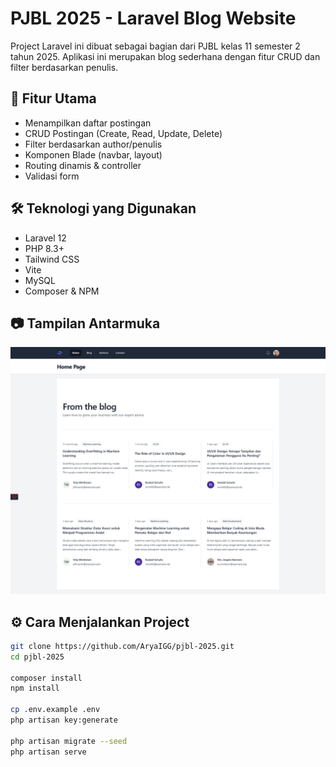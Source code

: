 # PJBL 2025 - Laravel Blog Website

Project Laravel ini dibuat sebagai bagian dari PJBL kelas 11 semester 2 tahun 2025. Aplikasi ini merupakan blog sederhana dengan fitur CRUD dan filter berdasarkan penulis.

## 🧩 Fitur Utama

- Menampilkan daftar postingan
- CRUD Postingan (Create, Read, Update, Delete)
- Filter berdasarkan author/penulis
- Komponen Blade (navbar, layout)
- Routing dinamis & controller
- Validasi form

## 🛠️ Teknologi yang Digunakan

- Laravel 12
- PHP 8.3+
- Tailwind CSS
- Vite
- MySQL 
- Composer & NPM

## 📷 Tampilan Antarmuka

![Home Page](public/images/preview.png)

## ⚙️ Cara Menjalankan Project

```bash
git clone https://github.com/AryaIGG/pjbl-2025.git
cd pjbl-2025

composer install
npm install

cp .env.example .env
php artisan key:generate

php artisan migrate --seed
php artisan serve

